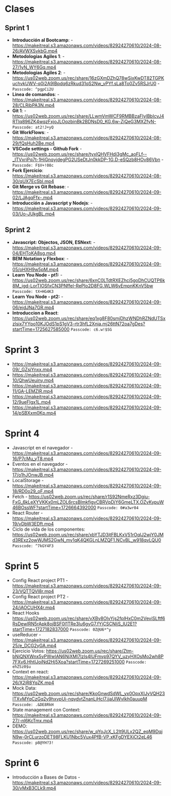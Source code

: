 # Clases

## Sprint 1
- **Introducción al Bootcamp**: - https://makeitreal.s3.amazonaws.com/videos/82924270610/2024-08-26/AVWXSvkbG.mp4
- **Metodologias Agiles 1**: - https://makeitreal.s3.amazonaws.com/videos/82924270610/2024-08-27/1yN_WY6Gq.mp4
- **Metodologias Agiles 2**: - https://us02web.zoom.us/rec/share/16zGXmDZhQ78wSixKwDT82TGPKuchvkUWV-q0i2A9IBpdq6zRkud31qS2Nw_vPYf.sLa8To0Zv5RSJrU0 - `Passcode: ^pgpCi2U`
- **Linea de comandos**: -  https://makeitreal.s3.amazonaws.com/videos/82924270610/2024-08-28/CLRibPA3N.mp4
- **Git 1**: - https://us02web.zoom.us/rec/share/LLwmVmWCF9RMBBzaFIylBbIcvJ4RTIq896ZK4wqzFxjoJLOqzbinBk2BDNsD0_KG.6w-ZjQeG3MXZfyN- `Passcode: at2!J+yQ`
- **Git WorkFlows**: - https://makeitreal.s3.amazonaws.com/videos/82924270610/2024-08-29/fQsHuh2Be.mp4
- **VSCode settings - Github Fork** - https://us02web.zoom.us/rec/share/tyxlQHVFHdi3gMc_aoFLf--_ITVxriPq7t-1HiGnqyjdegPG2USeDtJn0kkDP-1G.D-eSQzb8HOv86Vbn - `Passcode: F$V+!08c`
- **Fork Ejercicio**: https://makeitreal.s3.amazonaws.com/videos/82924270610/2024-08-30/qUX7EcSbl.mp4
- **Git Merge vs Git Rebase**: - https://makeitreal.s3.amazonaws.com/videos/82924270610/2024-09-02/LJAgqFfx-.mp4
- **Introducción a Javascript y Nodejs**: - https://makeitreal.s3.amazonaws.com/videos/82924270610/2024-09-03/Uo-JUkgBL.mp4

## Sprint 2
- **Javascript: Objectos, JSON, ESNext**: - https://makeitreal.s3.amazonaws.com/videos/82924270610/2024-09-04/EHToKA8sg.mp4
- **BEM Notation y Flexbox**: - https://makeitreal.s3.amazonaws.com/videos/82924270610/2024-09-05/oHXH9w5pM.mp4
- **Learn You Node - pt1:** - https://us02web.zoom.us/rec/share/6xnC0LTdtRXEZhci5goDhCUQTP6k8M_jgd-LorTIOSfxCN3PNffeI-RePIo2D8FG.WLW6vEmpnKKnV5bw `Passcode: tX+HG4K3`
- **Learn You Node - pt2:** - https://makeitreal.s3.amazonaws.com/videos/82924270610/2024-09-06/ejdJNa7GR.mp4
- **Introduccion a React**: https://us02web.zoom.us/rec/share/eq1xg8F80smjDhzWNDhRZNdUTSxzlsix7YYpo10KJOdS1pS1gV3-rtr3hfL2Xnia.mj26ttN72oa7gDes?startTime=1725627585000 `Passcode: c6.w!$SG`

# Sprint 3
- https://makeitreal.s3.amazonaws.com/videos/82924270610/2024-09-09/_GZsjYnxx.mp4
- https://makeitreal.s3.amazonaws.com/videos/82924270610/2024-09-10/QhwUeuiny.mp4
- https://makeitreal.s3.amazonaws.com/videos/82924270610/2024-09-11/GA-LEMZIR.mp4
- https://makeitreal.s3.amazonaws.com/videos/82924270610/2024-09-12/9ueFIgx1L.mp4
- https://makeitreal.s3.amazonaws.com/videos/82924270610/2024-09-14/pSBXxm0Kp.mp4

# Sprint 4
- Javascript en el navegador - https://makeitreal.s3.amazonaws.com/videos/82924270610/2024-09-16/P7cMu_yT8.mp4
- Eventos en el navegador - https://makeitreal.s3.amazonaws.com/videos/82924270610/2024-09-17/o1hJOnwJB.mp4
- LocalStorage - https://makeitreal.s3.amazonaws.com/videos/82924270610/2024-09-18/RD0o29_oF.mp4
- Fetch - https://us02web.zoom.us/rec/share/r1S92NmeRxz3Dgiu-FxG_6kLeXYVKKx0mLZOL6rcsBImkfigvCBRVpDjY6GmeLTX.OZvKypuW46BOssWF?startTime=1726664392000 `Passcode: 0#a3wr04`
- React Router - https://makeitreal.s3.amazonaws.com/videos/82924270610/2024-09-19/vDbW3EDft.mp4
- Ciclo de vida de los componentes: https://us02web.zoom.us/rec/share/xbYTJD3jtFBLKxV51rOqlJ2wjY0JMd3RExz2owWJMS2GwN_mv1qK4QKGLnLMZQF1.NCvBL_w918qvLQU0 `Passcode: ^7kGY4F3`

# Sprint 5
- Config React project PT1 - https://makeitreal.s3.amazonaws.com/videos/82924270610/2024-09-23/VQTTQVI8r.mp4
- Config React project PT2 - https://makeitreal.s3.amazonaws.com/videos/82924270610/2024-09-24/jAOCUHX4r.mp4
- React Hooks https://us02web.zoom.us/rec/share/vXBv8OlvYjs2fplHxC0m2VeviSLftf6RsDewlRN5rApk8ojBSF0I1TRe3Iu6gyG7.fYjCSCNljS_lU2E1?startTime=1727182837000 `Passcode: 0Z@U6*^y`
- useReducer - https://makeitreal.s3.amazonaws.com/videos/82924270610/2024-09-25/e_DCG2yGA.mp4
- Ejercicio Votos: https://us02web.zoom.us/rec/share/Ztm-bNiQNXWnx5yPWwlAN6NjXMl7lzIs4lUFmvp97QYV_uzyHXOsMo2wh8P7FXv6.HhtIJoiNd2Hj5Xoa?startTime=1727269251000
`Passcode: ehZSz0$u`
- Context en react: https://makeitreal.s3.amazonaws.com/videos/82924270610/2024-09-26/X2jR8YqZK.mp4
- Mock Data: https://us02web.zoom.us/rec/share/KkoGnwdSdWL_yx0OpxXIJyVQH23ITXvMYqCzGq2y9hxvpUi-nqydvtZnanLjHcI7.jjaUIWvIkh0auupM
`Passcode: .&DE8RkH`
- State management con Context: https://makeitreal.s3.amazonaws.com/videos/82924270610/2024-09-27/-nl6KcTmx.mp4
- DEMO: https://us02web.zoom.us/rec/share/w_pYoJcX_L2lt9ULx2QZ_eqM9DqjN9w-0rCLurzoDET98FLKU1Nbc5Vux4PfB-VP.xKFgDYEXiCt2eL46
`Passcode: p8@YH?3!`

# Sprint 6

- Introducción a Bases de Datos - https://makeitreal.s3.amazonaws.com/videos/82924270610/2024-09-30/vMxB3CLk9.mp4
